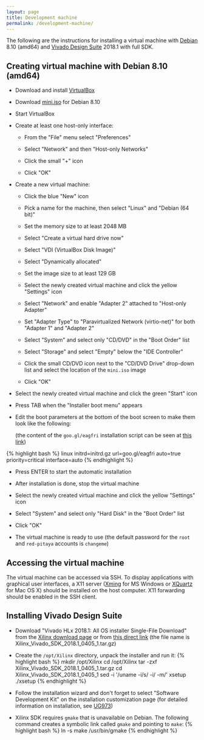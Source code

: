 ```yaml
---
layout: page
title: Development machine
permalink: /development-machine/
---
```


The following are the instructions for installing a virtual machine with [Debian](https://www.debian.org/releases/jessie) 8.10 (amd64) and [Vivado Design Suite](https://www.xilinx.com/products/design-tools/vivado) 2018.1 with full SDK.

Creating virtual machine with Debian 8.10 (amd64)
-----

- Download and install [VirtualBox](https://www.virtualbox.org/wiki/Downloads)

- Download [mini.iso](http://ftp.heanet.ie/pub/ftp.debian.org/debian/dists/jessie/main/installer-amd64/current/images/netboot/mini.iso) for Debian 8.10

- Start VirtualBox

- Create at least one host-only interface:

  - From the "File" menu select "Preferences"

  - Select "Network" and then "Host-only Networks"

  - Click the small "+" icon

  - Click "OK"

- Create a new virtual machine:

  - Click the blue "New" icon

  - Pick a name for the machine, then select "Linux" and "Debian (64 bit)"

  - Set the memory size to at least 2048 MB

  - Select "Create a virtual hard drive now"

  - Select "VDI (VirtualBox Disk Image)"

  - Select "Dynamically allocated"

  - Set the image size to at least 129 GB

  - Select the newly created virtual machine and click the yellow "Settings" icon

  - Select "Network" and enable "Adapter 2" attached to "Host-only Adapter"

  - Set "Adapter Type" to "Paravirtualized Network (virtio-net)" for both "Adapter 1" and "Adapter 2"

  - Select "System" and select only "CD/DVD" in the "Boot Order" list

  - Select "Storage" and select "Empty" below the "IDE Controller"

  - Click the small CD/DVD icon next to the "CD/DVD Drive" drop-down list and select the location of the `mini.iso` image

  - Click "OK"

- Select the newly created virtual machine and click the green "Start" icon

- Press TAB when the "Installer boot menu" appears

- Edit the boot parameters at the bottom of the boot screen to make them look like the following:

  (the content of the `goo.gl/eagfri` installation script can be seen at [this link](https://github.com/pavel-demin/red-pitaya-notes/blob/gh-pages/etc/debian.seed))

{% highlight bash %}
linux initrd=initrd.gz url=goo.gl/eagfri auto=true priority=critical interface=auto
{% endhighlight %}

- Press ENTER to start the automatic installation

- After installation is done, stop the virtual machine

- Select the newly created virtual machine and click the yellow "Settings" icon

- Select "System" and select only "Hard Disk" in the "Boot Order" list

- Click "OK"

- The virtual machine is ready to use (the default password for the `root` and `red-pitaya` accounts is `changeme`)

Accessing the virtual machine
-----

The virtual machine can be accessed via SSH. To display applications with graphical user interfaces, a X11 server ([Xming](http://sourceforge.net/projects/xming) for MS Windows or [XQuartz](https://www.xquartz.org) for Mac OS X) should be installed on the host computer. X11 forwarding should be enabled in the SSH client.

Installing Vivado Design Suite
-----

- Download "Vivado HLx 2018.1: All OS installer Single-File Download" from the [Xilinx download page](https://www.xilinx.com/support/download/index.html/content/xilinx/en/downloadNav/vivado-design-tools/2018-1.html) or from [this direct link](https://www.xilinx.com/member/forms/download/xef.html?filename=Xilinx_Vivado_SDK_2018.1_0405_1.tar.gz) (the file name is Xilinx_Vivado_SDK_2018.1_0405_1.tar.gz)

- Create the `/opt/Xilinx` directory, unpack the installer and run it:
{% highlight bash %}
mkdir /opt/Xilinx
cd /opt/Xilinx
tar -zxf Xilinx_Vivado_SDK_2018.1_0405_1.tar.gz
cd Xilinx_Vivado_SDK_2018.1_0405_1
sed -i '/uname -i/s/ -i/ -m/' xsetup
./xsetup
{% endhighlight %}

- Follow the installation wizard and don't forget to select "Software Development Kit" on the installation customization page (for detailed information on installation, see [UG973](https://www.xilinx.com/support/documentation/sw_manuals/xilinx2018_1/ug973-vivado-release-notes-install-license.pdf))

- Xilinx SDK requires `gmake` that is unavailable on Debian. The following command creates a symbolic link called `gmake` and pointing to `make`:
{% highlight bash %}
ln -s make /usr/bin/gmake
{% endhighlight %}
